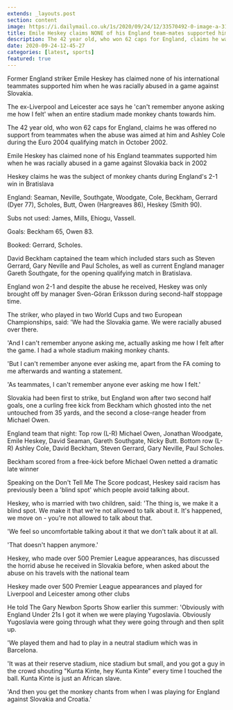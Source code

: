 ```yaml
---
extends: _layouts.post
section: content
image: https://i.dailymail.co.uk/1s/2020/09/24/12/33570492-0-image-a-31_1600947341949.jpg 
title: Emile Heskey claims NONE of his England team-mates supported him after being racially abused 
description: The 42 year old, who won 62 caps for England, claims he was offered no support from teammates when the abuse was aimed at him and Ashley Cole during the Euro 2004 qualifying match in 2002. 
date: 2020-09-24-12-45-27 
categories: [latest, sports] 
featured: true 
--- 
```

Former England striker Emile Heskey has claimed none of his international teammates supported him when he was racially abused in a game against Slovakia.

The ex-Liverpool and Leicester ace says he 'can't remember anyone asking me how I felt' when an entire stadium made monkey chants towards him.

The 42 year old, who won 62 caps for England, claims he was offered no support from teammates when the abuse was aimed at him and Ashley Cole during the Euro 2004 qualifying match in October 2002.

Emile Heskey has claimed none of his England teammates supported him when he was racially abused in a game against Slovakia back in 2002

Heskey claims he was the subject of monkey chants during England's 2-1 win in Bratislava

England: Seaman, Neville, Southgate, Woodgate, Cole, Beckham, Gerrard (Dyer 77), Scholes, Butt, Owen (Hargreaves 86), Heskey (Smith 90).

Subs not used: James, Mills, Ehiogu, Vassell.

Goals: Beckham 65, Owen 83.

Booked: Gerrard, Scholes. 

David Beckham captained the team which included stars such as Steven Gerrard, Gary Neville and Paul Scholes, as well as current England manager Gareth Southgate, for the opening qualifying match in Bratislava.

England won 2-1 and despite the abuse he received, Heskey was only brought off by manager Sven-Göran Eriksson during second-half stoppage time.

The striker, who played in two World Cups and two European Championships, said: 'We had the Slovakia game. We were racially abused over there.

'And I can't remember anyone asking me, actually asking me how I felt after the game. I had a whole stadium making monkey chants.

'But I can't remember anyone ever asking me, apart from the FA coming to me afterwards and wanting a statement.

'As teammates, I can't remember anyone ever asking me how I felt.'

Slovakia had been first to strike, but England won after two second half goals, one a curling free kick from Beckham which ghosted into the net untouched from 35 yards, and the second a close-range header from Michael Owen.

England team that night: Top row (L-R) Michael Owen, Jonathan Woodgate, Emile Heskey, David Seaman, Gareth Southgate, Nicky Butt. Bottom row (L-R) Ashley Cole, David Beckham, Steven Gerrard, Gary Neville, Paul Scholes.

Beckham scored from a free-kick before Michael Owen netted a dramatic late winner

Speaking on the Don't Tell Me The Score podcast, Heskey said racism has previously been a 'blind spot' which people avoid talking about.

Heskey, who is married with two children, said: 'The thing is, we make it a blind spot. We make it that we're not allowed to talk about it. It's happened, we move on - you're not allowed to talk about that.

'We feel so uncomfortable talking about it that we don't talk about it at all.

'That doesn't happen anymore.'

Heskey, who made over 500 Premier League appearances, has discussed the horrid abuse he received in Slovakia before, when asked about the abuse on his travels with the national team

Heskey made over 500 Premier League appearances and played for Liverpool and Leicester among other clubs

He told The Gary Newbon Sports Show earlier this summer: 'Obviously with England Under 21s I got it when we were playing Yugoslavia. Obviously Yugoslavia were going through what they were going through and then split up.

'We played them and had to play in a neutral stadium which was in Barcelona.

'It was at their reserve stadium, nice stadium but small, and you got a guy in the crowd shouting "Kunta Kinte, hey Kunta Kinte" every time I touched the ball. Kunta Kinte is just an African slave. 

'And then you get the monkey chants from when I was playing for England against Slovakia and Croatia.'

